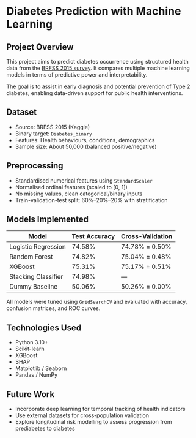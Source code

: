 # Diabetes Prediction with Machine Learning

## Project Overview

This project aims to predict diabetes occurrence using structured health data from the [BRFSS 2015 survey](https://www.kaggle.com/datasets/alexteboul/diabetes-health-indicators-dataset). It compares multiple machine learning models in terms of predictive power and interpretability.

The goal is to assist in early diagnosis and potential prevention of Type 2 diabetes, enabling data-driven support for public health interventions.



## Dataset

- Source: BRFSS 2015 (Kaggle)
- Binary target: `Diabetes_binary`
- Features: Health behaviours, conditions, demographics
- Sample size:  About  50,000  (balanced positive/negative)

## Preprocessing

- Standardised numerical features using `StandardScaler`
- Normalised ordinal features (scaled to [0, 1])
- No missing values, clean categorical/binary inputs
- Train-validation-test split: 60%–20%–20% with stratification

## Models Implemented

| Model               | Test Accuracy | Cross-Validation |
| ------------------- | ------------- | ---------------- |
| Logistic Regression | 74.58%        | 74.78% ± 0.50%   |
| Random Forest       | 74.82%        | 75.04% ± 0.48%   |
| XGBoost             | 75.31%        | 75.17% ± 0.51%   |
| Stacking Classifier | 74.98%        | —                |
| Dummy Baseline      | 50.06%        | 50.26% ± 0.00%   |

All models were tuned using `GridSearchCV` and evaluated with accuracy, confusion matrices, and ROC curves.

## Technologies Used

- Python 3.10+
- Scikit-learn
- XGBoost
- SHAP
- Matplotlib / Seaborn
- Pandas / NumPy

## Future Work

- Incorporate deep learning for temporal tracking of health indicators
- Use external datasets for cross-population validation
- Explore longitudinal risk modelling to assess progression from prediabetes to diabetes



